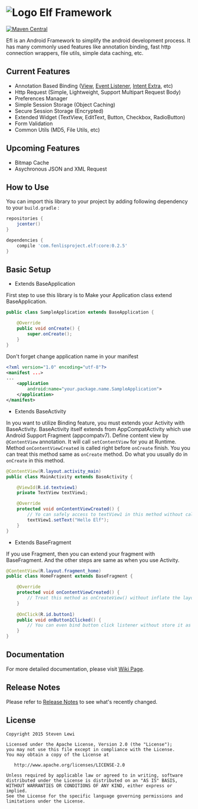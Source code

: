 # ![Logo](https://github.com/fenli/elf/blob/master/sample/src/main/res/mipmap-mdpi/ic_launcher.png) Elf Framework
[![Maven Central](https://maven-badges.herokuapp.com/maven-central/com.fenlisproject.elf/core/badge.svg)](https://maven-badges.herokuapp.com/maven-central/com.fenlisproject.elf/core) 

Efl is an Android Framework to simplify the android development process. It has many commonly used features like annotation binding, fast http connection wrappers, file utils, simple data caching, etc.

## Current Features
- Annotation Based Binding ([View](https://github.com/fenli/elf/wiki/View-Binding), [Event Listener](https://github.com/fenli/elf/wiki/Event-Listener-Binding), [Intent Extra](https://github.com/fenli/elf/wiki/Intent-Extra-Binding), etc)
- Http Request (Simple, Lightweight, Support Multipart Request Body)
- Preferences Manager
- Simple Session Storage (Object Caching)
- Secure Session Storage (Encrypted)
- Extended Widget (TextView, EditText, Button, Checkbox, RadioButton)
- Form Validation
- Common Utils (MD5, File Utils, etc)

## Upcoming Features
- Bitmap Cache
- Asychronous JSON and XML Request

## How to Use
You can import this library to your project by adding following dependency to your `build.gradle` :
```gradle
repositories {
    jcenter()
}

dependencies {
    compile 'com.fenlisproject.elf:core:0.2.5'
}
```

## Basic Setup
- Extends BaseApplication

First step to use this library is to Make your Application class extend BaseApplication.
```java
public class SampleApplication extends BaseApplication {

    @Override
    public void onCreate() {
        super.onCreate();
    }
}
```

Don't forget change application name in your manifest
```xml
<?xml version="1.0" encoding="utf-8"?>
<manifest ...>
...
    <application
        android:name="your.package.name.SampleApplication">
    </application>
</manifest>
```

- Extends BaseActivity

In you want to utilize Binding feature, you must extends your Activity with BaseActivity.
BaseActivity itself extends from AppCompatActivity which use Android Support Fragment (appcompatv7).
Define content view by `@ContentView` annotation. It will call `setContentView` for you at Runtime.
Method `onContentViewCreated` is called right before `onCreate` finish. You you can treat this method same as `onCreate` method. Do what you usually do in `onCreate` in this method.

```java
@ContentView(R.layout.activity_main)
public class MainActivity extends BaseActivity {

    @ViewId(R.id.textview1)
    private TextView textView1;

    @Override
    protected void onContentViewCreated() {
        // Yo can safely access to textView1 in this method without call findViewById(). That's the magic
        textView1.setText("Hello Elf");
    }
}
```

- Extends BaseFragment

If you use Fragment, then you can extend your fragment with BaseFragment.
And the other steps are same as when you use Activity.

```java
@ContentView(R.layout.fragment_home)
public class HomeFragment extends BaseFragment {

    @Override
    protected void onContentViewCreated() {
        // Treat this method as onCreateView() without inflate the layout
    }
    
    @OnClick(R.id.button1)
    public void onButton1Clicked() {
        // You can even bind button click listener without store it as variable.
    }
}
```

## Documentation
For more detailed documentation, please visit [Wiki Page](https://github.com/fenli/elf/wiki).

## Release Notes
Please refer to [Release Notes](https://github.com/fenli/elf/blob/master/ReleaseNotes.md) to see what's recently changed.

## License

    Copyright 2015 Steven Lewi

    Licensed under the Apache License, Version 2.0 (the "License");
    you may not use this file except in compliance with the License.
    You may obtain a copy of the License at

       http://www.apache.org/licenses/LICENSE-2.0

    Unless required by applicable law or agreed to in writing, software
    distributed under the License is distributed on an "AS IS" BASIS,
    WITHOUT WARRANTIES OR CONDITIONS OF ANY KIND, either express or implied.
    See the License for the specific language governing permissions and
    limitations under the License.
